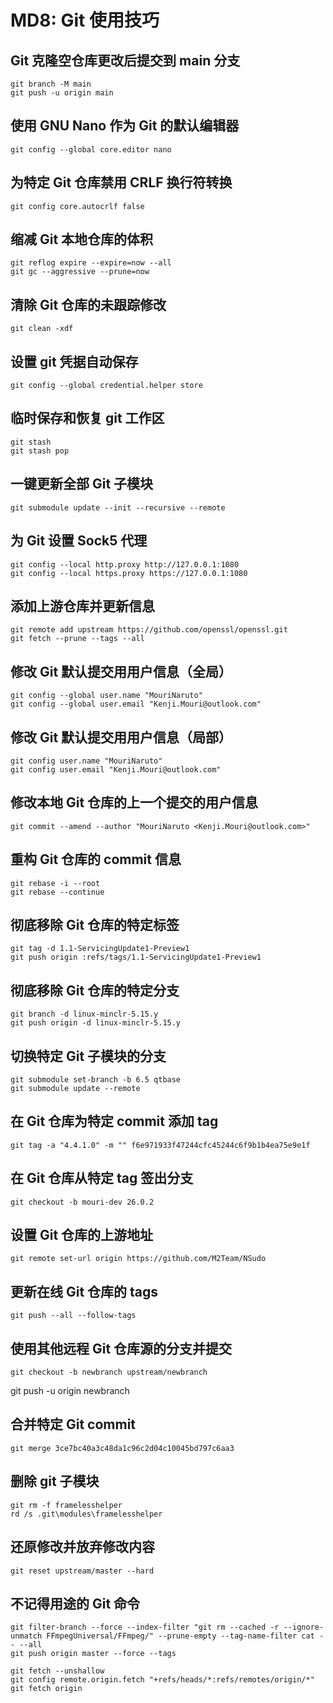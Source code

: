 ﻿# MD8: Git 使用技巧

## Git 克隆空仓库更改后提交到 main 分支

```
git branch -M main
git push -u origin main
```

## 使用 GNU Nano 作为 Git 的默认编辑器

```
git config --global core.editor nano
```

## 为特定 Git 仓库禁用 CRLF 换行符转换

```
git config core.autocrlf false
```

## 缩减 Git 本地仓库的体积

```
git reflog expire --expire=now --all
git gc --aggressive --prune=now
```

## 清除 Git 仓库的未跟踪修改

```
git clean -xdf
```

## 设置 git 凭据自动保存

```
git config --global credential.helper store
```

## 临时保存和恢复 git 工作区

```
git stash
git stash pop
```

## 一键更新全部 Git 子模块

```
git submodule update --init --recursive --remote
```

## 为 Git 设置 Sock5 代理

```
git config --local http.proxy http://127.0.0.1:1080
git config --local https.proxy https://127.0.0.1:1080
```

## 添加上游仓库并更新信息

```
git remote add upstream https://github.com/openssl/openssl.git
git fetch --prune --tags --all
```

## 修改 Git 默认提交用用户信息（全局）

```
git config --global user.name "MouriNaruto"
git config --global user.email "Kenji.Mouri@outlook.com"
```

## 修改 Git 默认提交用用户信息（局部）

```
git config user.name "MouriNaruto"
git config user.email "Kenji.Mouri@outlook.com"
```

## 修改本地 Git 仓库的上一个提交的用户信息

```
git commit --amend --author "MouriNaruto <Kenji.Mouri@outlook.com>"
```

## 重构 Git 仓库的 commit 信息

```
git rebase -i --root
git rebase --continue
```

## 彻底移除 Git 仓库的特定标签

```
git tag -d 1.1-ServicingUpdate1-Preview1
git push origin :refs/tags/1.1-ServicingUpdate1-Preview1
```

## 彻底移除 Git 仓库的特定分支

```
git branch -d linux-minclr-5.15.y
git push origin -d linux-minclr-5.15.y
```

## 切换特定 Git 子模块的分支

```
git submodule set-branch -b 6.5 qtbase
git submodule update --remote
```

## 在 Git 仓库为特定 commit 添加 tag

```
git tag -a "4.4.1.0" -m "" f6e971933f47244cfc45244c6f9b1b4ea75e9e1f
```

## 在 Git 仓库从特定 tag 签出分支

```
git checkout -b mouri-dev 26.0.2
```

## 设置 Git 仓库的上游地址

```
git remote set-url origin https://github.com/M2Team/NSudo
```

## 更新在线 Git 仓库的 tags

```
git push --all --follow-tags
```

## 使用其他远程 Git 仓库源的分支并提交

```
git checkout -b newbranch upstream/newbranch

```
git push -u origin newbranch

## 合并特定 Git commit

```
git merge 3ce7bc40a3c48da1c96c2d04c10045bd797c6aa3
```

## 删除 git 子模块

```
git rm -f framelesshelper
rd /s .git\modules\framelesshelper
```

## 还原修改并放弃修改内容

```
git reset upstream/master --hard
```

## 不记得用途的 Git 命令

```
git filter-branch --force --index-filter "git rm --cached -r --ignore-unmatch FFmpegUniversal/FFmpeg/" --prune-empty --tag-name-filter cat -- --all
git push origin master --force --tags

git fetch --unshallow
git config remote.origin.fetch "+refs/heads/*:refs/remotes/origin/*"
git fetch origin
```
